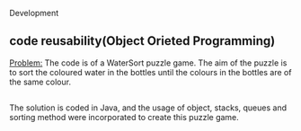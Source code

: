 Development
 
## code reusability(Object Orieted Programming)

<Problem:>
The code is of a WaterSort puzzle game.
The aim of the puzzle is to sort the coloured water in the bottles until the colours in the bottles are of the same colour.

 
 ## <Solution :>
The solution is coded in Java, and the usage of object, stacks, queues and sorting method were incorporated to create this puzzle game.
